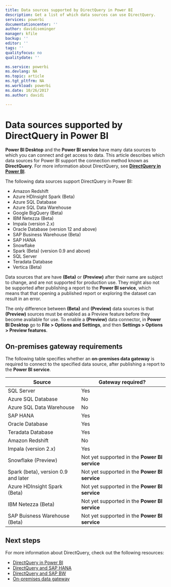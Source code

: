 ```yaml
---
title: Data sources supported by DirectQuery in Power BI
description: Get a list of which data sources can use DirectQuery.
services: powerbi
documentationcenter: ''
author: davidiseminger
manager: kfile
backup: ''
editor: ''
tags: ''
qualityfocus: no
qualitydate: ''

ms.service: powerbi
ms.devlang: NA
ms.topic: article
ms.tgt_pltfrm: NA
ms.workload: powerbi
ms.date: 10/26/2017
ms.author: davidi

---
```

# Data sources supported by DirectQuery in Power BI
**Power BI Desktop** and the **Power BI service** have many data sources to which you can connect and get access to data. This article describes which data sources for Power BI support the connection method known as **DirectQuery**. For more information about DirectQuery, see [**DirectQuery in Power BI**](desktop-directquery-about.md).

The following data sources support DirectQuery in Power BI:

* Amazon Redshift
* Azure HDInsight Spark (Beta)
* Azure SQL Database
* Azure SQL Data Warehouse
* Google BigQuery (Beta)
* IBM Netezza (Beta)
* Impala (version 2.x)
* Oracle Database (version 12 and above)
* SAP Business Warehouse (Beta)
* SAP HANA
* Snowflake
* Spark (Beta)  (version 0.9 and above)
* SQL Server
* Teradata Database
* Vertica (Beta)

Data sources that are have **(Beta)** or **(Preview)** after their name are subject to change, and are not supported for production use. They might also not be supported after publishing a report to the **Power BI service**, which means that  that opening a published report or exploring the dataset can result in an error.

The only difference between **(Beta)** and **(Preview)** data sources is that **(Preview)** sources must be enabled as a Preview feature before they become available for use. To enable a **(Preview)** data connector, in **Power BI Desktop** go to **File > Options and Settings**, and then **Settings > Options > Preview features**.

## On-premises gateway requirements
The following table specifies whether an **on-premises data gateway** is required to connect to the specified data source, after publishing a report to the **Power BI service**.

| Source | Gateway required? |
| --- | --- |
| SQL Server |Yes |
| Azure SQL Database |No |
| Azure SQL Data Warehouse |No |
| SAP HANA |Yes |
| Oracle Database |Yes |
| Teradata Database |Yes |
| Amazon Redshift |No |
| Impala (version 2.x) |Yes |
| Snowflake (Preview) |Not yet supported in the **Power BI service** |
| Spark (beta), version 0.9 and later |Not yet supported in the **Power BI service** |
| Azure HDInsight Spark (Beta) |Not yet supported in the **Power BI service** |
| IBM Netezza (Beta) |Not yet supported in the **Power BI service** |
| SAP Buisness Warehouse (Beta) |Not yet supported in the **Power BI service** |

## Next steps
For more information about DirectQuery, check out the following resources:

* [DirectQuery in Power BI](desktop-directquery-about.md)
* [DirectQuery and SAP HANA](desktop-directquery-sap-hana.md)
* [DirectQuery and SAP BW](desktop-directquery-sap-bw.md)
* [On-premises data gateway](service-gateway-onprem.md)

